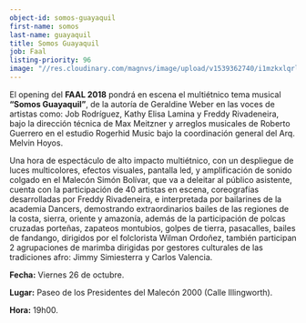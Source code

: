 ```yaml
---
object-id: somos-guayaquil
first-name: somos
last-name: guayaquil
title: Somos Guayaquil
job: Faal
listing-priority: 96
image: "//res.cloudinary.com/magnvs/image/upload/v1539362740/i1mzkxlqrltfxtwfbomh.jpg"
---
```


El opening del **FAAL 2018** pondrá en escena el multiétnico tema musical **“Somos Guayaquil”**, de la autoría de Geraldine Weber en las voces de  artistas como: Job Rodríguez, Kathy Elisa Lamina y Freddy Rivadeneira, bajo la dirección técnica de Max Meitzner y arreglos musicales de Roberto Guerrero en el estudio Rogerhid Music bajo la coordinación general del Arq. Melvin Hoyos.

Una hora de espectáculo  de alto impacto multiétnico, con un despliegue de  luces multicolores, efectos visuales, pantalla led,  y amplificación de sonido colgado en el Malecón Simón Bolívar, que va a deleitar  al público asistente, cuenta con la participación de  40 artistas en escena, coreografías desarrolladas por Freddy Rivadeneira, e interpretada por bailarines de la academia Dancers, demostrando  extraordinarios  bailes de las  regiones de  la costa, sierra, oriente y  amazonía,  además de la participación de  polcas cruzadas porteñas, zapateos montubios, golpes de tierra, pasacalles, bailes de fandango,  dirigidos por el folclorista Wilman Ordoñez, también participan 2  agrupaciones de marimba  dirigidas por  gestores culturales de las tradiciones afro: Jimmy Simiesterra y Carlos Valencia.

**Fecha:** Viernes 26 de octubre.

**Lugar:** Paseo de los Presidentes del Malecón 2000 (Calle Illingworth).

**Hora:** 19h00.
